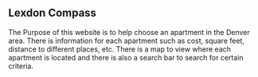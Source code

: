 ## Lexdon Compass

The Purpose of this website is to help choose an apartment in the Denver area. There is information for each apartment such as cost, square feet, distance to different places, etc. There is a map to view where each apartment is located and there is also a search bar to search for certain criteria. 
